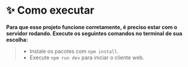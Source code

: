 # **✨ Como executar**

**Para que esse projeto funcione corretamente, é preciso estar com o servidor rodando. Execute os seguintes comandos no terminal de sua escolha:**

> - Instale os pacotes com `npm install`.
> - Execute `npm run dev` para iniciar o cliente web.
